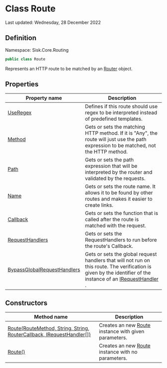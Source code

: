 # Class Route
Last updated: Wednesday, 28 December 2022

## Definition
Namespace: Sisk.Core.Routing

```csharp
public class Route
```

Represents an HTTP route to be matched by an [Router](/spec/Sisk/Core/Routing/Router) object.

## Properties

| Property name | Description |
| --- | --- |
| [UseRegex](/spec/Sisk/Core/Routing/Route/UseRegex) | Defines if this route should use regex to be interpreted instead of predefined templates. | 
| [Method](/spec/Sisk/Core/Routing/Route/Method) | Gets or sets the matching HTTP method. If it is "Any", the route will just use the path expression to be matched, not the HTTP method. | 
| [Path](/spec/Sisk/Core/Routing/Route/Path) | Gets or sets the path expression that will be interpreted by the router and validated by the requests. | 
| [Name](/spec/Sisk/Core/Routing/Route/Name) | Gets or sets the route name. It allows it to be found by other routes and makes it easier to create links. | 
| [Callback](/spec/Sisk/Core/Routing/Route/Callback) | Gets or sets the function that is called after the route is matched with the request. | 
| [RequestHandlers](/spec/Sisk/Core/Routing/Route/RequestHandlers) | Gets or sets the RequestHandlers to run before the route's Callback. | 
| [BypassGlobalRequestHandlers](/spec/Sisk/Core/Routing/Route/BypassGlobalRequestHandlers) | Gets or sets the global request handlers that will not run on this route. The verification is given by the identifier of the instance of an [IRequestHandler](/spec/Sisk/Core/Routing/Handlers/IRequestHandler) . | 

## Constructors

| Method name | Description |
| --- | --- |
| [Route(RouteMethod, String, String, RouterCallback, IRequestHandler[])](/spec/Sisk/Core/Routing/Route/_ctor--RouteMethod-String-String-RouterCallback-IRequestHandler[]) | Creates an new [Route](/spec/Sisk/Core/Routing/Route) instance with given parameters. | 
| [Route()](/spec/Sisk/Core/Routing/Route/_ctor--) | Creates an new [Route](/spec/Sisk/Core/Routing/Route) instance with no parameters. | 

